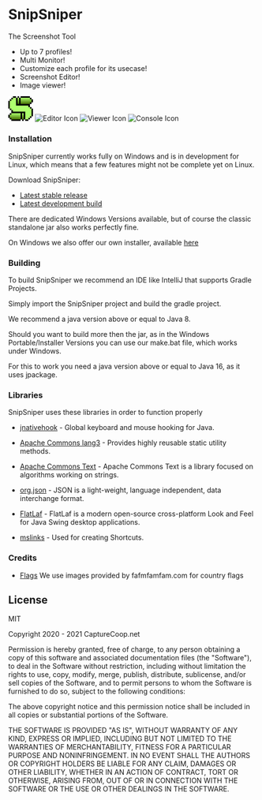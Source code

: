 # SnipSniper

The Screenshot Tool

  - Up to 7 profiles!
  - Multi Monitor!
  - Customize each profile for its usecase!
  - Screenshot Editor!
  - Image viewer!

<p float="left">
  <img title="SnipSniper Icon" src="https://github.com/CaptureCoop/SnipSniper/raw/master/src/main/resources/org/snipsniper/resources/img/svg/snipsniper.svg" width="10%"/>
  <img title="Editor Icon" src="https://github.com/CaptureCoop/SnipSniper/raw/master/src/main/resources/org/snipsniper/resources/img/editor.svg" width="10%"/>
  <img title="Viewer Icon" src="https://github.com/CaptureCoop/SnipSniper/raw/master/src/main/resources/org/snipsniper/resources/img/viewer.svg" width="10%"/>
  <img title="Console Icon" src="https://github.com/CaptureCoop/SnipSniper/raw/master/src/main/resources/org/snipsniper/resources/img/console.svg" width="10%"/>
</p>

### Installation

SnipSniper currently works fully on Windows and is in development for Linux, which means that a few features might not be complete yet on Linux.

Download SnipSniper:
- [Latest stable release](https://github.com/CaptureCoop/SnipSniper/releases/latest/)
- [Latest development build](https://github.com/CaptureCoop/SnipSniper/actions/workflows/dev.yml)

There are dedicated Windows Versions available, but of course the classic standalone jar also works perfectly fine.

On Windows we also offer our own installer, available [here](https://github.com/CaptureCoop/SnipSniperInstaller/releases/latest/download/SnipSniperInstaller.jar)

### Building

To build SnipSniper we recommend an IDE like IntelliJ that supports Gradle Projects.

Simply import the SnipSniper project and build the gradle project.

We recommend a java version above or equal to Java 8.

Should you want to build more then the jar, as in the Windows Portable/Installer Versions you can use our make.bat file, which works under Windows.

For this to work you need a java version above or equal to Java 16, as it uses jpackage.

### Libraries

SnipSniper uses these libraries in order to function properly

* [jnativehook](https://github.com/kwhat/jnativehook) - Global keyboard and mouse hooking for Java.

* [Apache Commons lang3](http://commons.apache.org/proper/commons-lang/) - Provides highly reusable static utility methods.

* [Apache Commons Text](https://commons.apache.org/proper/commons-text/) -  Apache Commons Text is a library focused on algorithms working on strings.

* [org.json](https://www.json.org/) - JSON is a light-weight, language independent, data interchange format.

* [FlatLaf](https://www.formdev.com/flatlaf/) - FlatLaf is a modern open-source cross-platform Look and Feel for Java Swing desktop applications.

* [mslinks](https://mvnrepository.com/artifact/com.erigir/mslinks/0.0.2+5) - Used for creating Shortcuts.

### Credits

* [Flags](http://www.famfamfam.com/lab/icons/flags/) We use images provided by fafmfamfam.com for country flags

License
----

MIT

Copyright 2020 - 2021 CaptureCoop.net

Permission is hereby granted, free of charge, to any person obtaining a copy of this software and associated documentation files (the "Software"), to deal in the Software without restriction, including without limitation the rights to use, copy, modify, merge, publish, distribute, sublicense, and/or sell copies of the Software, and to permit persons to whom the Software is furnished to do so, subject to the following conditions:

The above copyright notice and this permission notice shall be included in all copies or substantial portions of the Software.

THE SOFTWARE IS PROVIDED "AS IS", WITHOUT WARRANTY OF ANY KIND, EXPRESS OR IMPLIED, INCLUDING BUT NOT LIMITED TO THE WARRANTIES OF MERCHANTABILITY, FITNESS FOR A PARTICULAR PURPOSE AND NONINFRINGEMENT. IN NO EVENT SHALL THE AUTHORS OR COPYRIGHT HOLDERS BE LIABLE FOR ANY CLAIM, DAMAGES OR OTHER LIABILITY, WHETHER IN AN ACTION OF CONTRACT, TORT OR OTHERWISE, ARISING FROM, OUT OF OR IN CONNECTION WITH THE SOFTWARE OR THE USE OR OTHER DEALINGS IN THE SOFTWARE.


